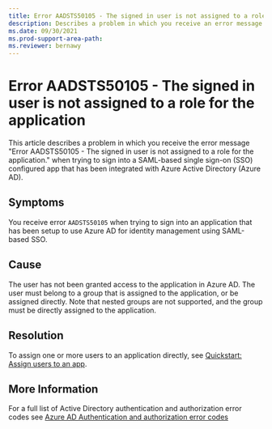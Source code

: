 ```yaml
---
title: Error AADSTS50105 - The signed in user is not assigned to a role for the application.
description: Describes a problem in which you receive an error message when signing in to SAML-based single sign-on configured app that has been configured to use Azure Active Directory as an Identity Provider (IdP). The signed in user is not assigned to a role for the application.
ms.date: 09/30/2021
ms.prod-support-area-path: 
ms.reviewer: bernawy
---
```

# Error AADSTS50105 - The signed in user is not assigned to a role for the application

This article describes a problem in which you receive the error message "Error AADSTS50105 - The signed in user is not assigned to a role for the application." when trying to sign into a SAML-based single sign-on (SSO) configured app that has been integrated with Azure Active Directory (Azure AD).

## Symptoms

You receive error `AADSTS50105` when trying to sign into an application that has been setup to use Azure AD for identity management using SAML-based SSO.

## Cause

The user has not been granted access to the application in Azure AD. The user must belong to a group that is assigned to the application, or be assigned directly. Note that nested groups are not supported, and the group must be directly assigned to the application.

## Resolution

 To assign one or more users to an application directly, see [Quickstart: Assign users to an app](/azure/active-directory/manage-apps/add-application-portal-assign-users).

## More Information

For a full list of Active Directory authentication and authorization error codes see [Azure AD Authentication and authorization error codes](/azure/active-directory/develop/reference-aadsts-error-codes)
